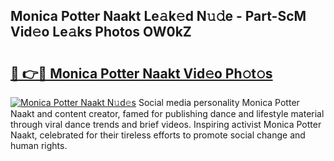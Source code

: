## Monica Potter Naakt Le𝚊k𝚎d N𝚞𝚍e - Part-ScM Vid𝚎o Le𝚊ks Photos OW0kZ

# <h2><a href="http://fbaru5.evod.top/?m=Monica+Potter+Naakt">🔗 👉🔴 Monica Potter Naakt Vid𝚎o Ph𝚘t𝚘s</a></h2>

[![Monica Potter Naakt N𝚞d𝚎s](https://i.imgur.com/8V9OHl7.gif)](http://fbaru5.evod.top/?m=Monica+Potter+Naakt)
Social media personality Monica Potter Naakt and content creator, famed for publishing dance and lifestyle material through viral dance trends and brief videos. Inspiring activist Monica Potter Naakt, celebrated for their tireless efforts to promote social change and human rights. 
